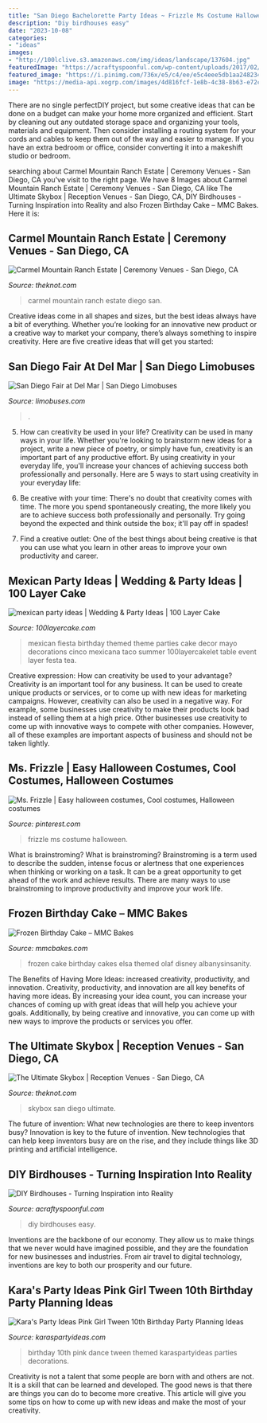 ```yaml
---
title: "San Diego Bachelorette Party Ideas ~ Frizzle Ms Costume Halloween"
description: "Diy birdhouses easy"
date: "2023-10-08"
categories:
- "ideas"
images:
- "http://100lclive.s3.amazonaws.com/img/ideas/landscape/137604.jpg"
featuredImage: "https://acraftyspoonful.com/wp-content/uploads/2017/02/Easy-DIY-Birdhouses-for-Kids-678x1024.jpg"
featured_image: "https://i.pinimg.com/736x/e5/c4/ee/e5c4eee5db1aa2482343485621a5281d--ms-frizzle-costume-halloween-fun.jpg"
image: "https://media-api.xogrp.com/images/4d816fcf-1e8b-4c38-8b63-e72c7a17bb74~rs_719.480"
---
```



There are no single perfectDIY project, but some creative ideas that can be done on a budget can make your home more organized and efficient. Start by cleaning out any outdated storage space and organizing your tools, materials and equipment. Then consider installing a routing system for your cords and cables to keep them out of the way and easier to manage. If you have an extra bedroom or office, consider converting it into a makeshift studio or bedroom.

	

		
searching about Carmel Mountain Ranch Estate | Ceremony Venues - San Diego, CA you've visit to the right page. We have 8 Images about Carmel Mountain Ranch Estate | Ceremony Venues - San Diego, CA like The Ultimate Skybox | Reception Venues - San Diego, CA, DIY Birdhouses - Turning Inspiration into Reality and also Frozen Birthday Cake – MMC Bakes. Here it is:
		
    
## Carmel Mountain Ranch Estate | Ceremony Venues - San Diego, CA

<img loading=lazy src="https://media-api.xogrp.com/images/4d816fcf-1e8b-4c38-8b63-e72c7a17bb74~rs_719.480" onerror="this.onerror=null;this.src='https://tse1.mm.bing.net/th?id=OIP.aMQD1JwNgp6h-GMoe4aqpgHaE8&amp;pid=15.1';" alt="Carmel Mountain Ranch Estate | Ceremony Venues - San Diego, CA">

_Source: theknot.com_

>carmel mountain ranch estate diego san. 

	

Creative ideas come in all shapes and sizes, but the best ideas always have a bit of everything. Whether you’re looking for an innovative new product or a creative way to market your company, there’s always something to inspire creativity. Here are five creative ideas that will get you started: 

    
## San Diego Fair At Del Mar | San Diego Limobuses

<img loading=lazy src="https://www.limobuses.com/uploads/san-diego-limobuses-del-mar-fair-3.jpg" onerror="this.onerror=null;this.src='https://tse2.mm.bing.net/th?id=OIP.5MH1dbHY0aZTQvRJNqjn6QHaEH&amp;pid=15.1';" alt="San Diego Fair at Del Mar | San Diego Limobuses">

_Source: limobuses.com_

>. 

	

5. How can creativity be used in your life?
Creativity can be used in many ways in your life. Whether you're looking to brainstorm new ideas for a project, write a new piece of poetry, or simply have fun, creativity is an important part of any productive effort. By using creativity in your everyday life, you'll increase your chances of achieving success both professionally and personally. Here are 5 ways to start using creativity in your everyday life:
1. Be creative with your time: There's no doubt that creativity comes with time. The more you spend spontaneously creating, the more likely you are to achieve success both professionally and personally. Try going beyond the expected and think outside the box; it'll pay off in spades!

2. Find a creative outlet: One of the best things about being creative is that you can use what you learn in other areas to improve your own productivity and career.

    
## Mexican Party Ideas | Wedding &amp; Party Ideas | 100 Layer Cake

<img loading=lazy src="http://100lclive.s3.amazonaws.com/img/ideas/landscape/137604.jpg" onerror="this.onerror=null;this.src='https://tse4.mm.bing.net/th?id=OIP.Jgojjw4U6ibBXL7cMsfLSQHaLG&amp;pid=15.1';" alt="mexican party ideas | Wedding &amp; Party Ideas | 100 Layer Cake">

_Source: 100layercake.com_

>mexican fiesta birthday themed theme parties cake decor mayo decorations cinco mexicana taco summer 100layercakelet table event layer festa tea. 

	

Creative expression: How can creativity be used to your advantage?
Creativity is an important tool for any business. It can be used to create unique products or services, or to come up with new ideas for marketing campaigns. However, creativity can also be used in a negative way. For example, some businesses use creativity to make their products look bad instead of selling them at a high price. Other businesses use creativity to come up with innovative ways to compete with other companies. However, all of these examples are important aspects of business and should not be taken lightly.

    
## Ms. Frizzle | Easy Halloween Costumes, Cool Costumes, Halloween Costumes

<img loading=lazy src="https://i.pinimg.com/736x/e5/c4/ee/e5c4eee5db1aa2482343485621a5281d--ms-frizzle-costume-halloween-fun.jpg" onerror="this.onerror=null;this.src='https://tse4.mm.bing.net/th?id=OIP.smjGSaXA55mVNTz-Puo63wHaLH&amp;pid=15.1';" alt="Ms. Frizzle | Easy halloween costumes, Cool costumes, Halloween costumes">

_Source: pinterest.com_

>frizzle ms costume halloween. 

	

What is brainstroming?
What is brainstroming? Brainstroming is a term used to describe the sudden, intense focus or alertness that one experiences when thinking or working on a task. It can be a great opportunity to get ahead of the work and achieve results. There are many ways to use brainstroming to improve productivity and improve your work life.

    
## Frozen Birthday Cake – MMC Bakes

<img loading=lazy src="http://www.mmcbakes.com/wp-content/uploads/2017/01/IMG_1171.jpg" onerror="this.onerror=null;this.src='https://tse2.mm.bing.net/th?id=OIP.ix-KDYh9BLOC49JQv9voqgHaLW&amp;pid=15.1';" alt="Frozen Birthday Cake – MMC Bakes">

_Source: mmcbakes.com_

>frozen cake birthday cakes elsa themed olaf disney albanysinsanity. 

	

The Benefits of Having More Ideas: increased creativity, productivity, and innovation.
Creativity, productivity, and innovation are all key benefits of having more ideas. By increasing your idea count, you can increase your chances of coming up with great ideas that will help you achieve your goals. Additionally, by being creative and innovative, you can come up with new ways to improve the products or services you offer.

    
## The Ultimate Skybox | Reception Venues - San Diego, CA

<img loading=lazy src="https://media-api.xogrp.com/images/81cec87c-576b-48d7-87a9-ea442eb1b76d" onerror="this.onerror=null;this.src='https://tse1.mm.bing.net/th?id=OIP.0qspS7onooYVG4IAqOVnOwHaE8&amp;pid=15.1';" alt="The Ultimate Skybox | Reception Venues - San Diego, CA">

_Source: theknot.com_

>skybox san diego ultimate. 

	

The future of invention: What new technologies are there to keep inventors busy?
Innovation is key to the future of invention. New technologies that can help keep inventors busy are on the rise, and they include things like 3D printing and artificial intelligence.

    
## DIY Birdhouses - Turning Inspiration Into Reality

<img loading=lazy src="https://acraftyspoonful.com/wp-content/uploads/2017/02/Easy-DIY-Birdhouses-for-Kids-678x1024.jpg" onerror="this.onerror=null;this.src='https://tse2.mm.bing.net/th?id=OIP.K1SRtigDMx_-ZXXEbZC7LgHaLL&amp;pid=15.1';" alt="DIY Birdhouses - Turning Inspiration into Reality">

_Source: acraftyspoonful.com_

>diy birdhouses easy. 

	

Inventions are the backbone of our economy. They allow us to make things that we never would have imagined possible, and they are the foundation for new businesses and industries. From air travel to digital technology, inventions are key to both our prosperity and our future.

    
## Kara&#039;s Party Ideas Pink Girl Tween 10th Birthday Party Planning Ideas

<img loading=lazy src="https://www.karaspartyideas.com/wp-content/uploads/2013/04/482822_477874425612075_1028613141_n_600x900.jpg" onerror="this.onerror=null;this.src='https://tse3.mm.bing.net/th?id=OIP.oJOwyKA7TBk1-NhAjJxx3AHaLH&amp;pid=15.1';" alt="Kara&#039;s Party Ideas Pink Girl Tween 10th Birthday Party Planning Ideas">

_Source: karaspartyideas.com_

>birthday 10th pink dance tween themed karaspartyideas parties decorations. 

	

Creativity is not a talent that some people are born with and others are not. It is a skill that can be learned and developed. The good news is that there are things you can do to become more creative. This article will give you some tips on how to come up with new ideas and make the most of your creativity.

